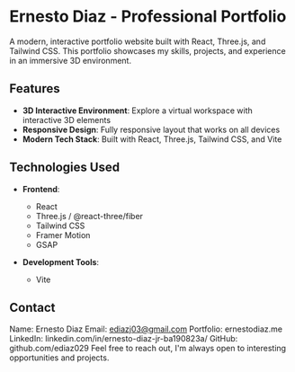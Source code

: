 # Ernesto Diaz - Professional Portfolio

A modern, interactive portfolio website built with React, Three.js, and Tailwind CSS. This portfolio showcases my skills, projects, and experience in an immersive 3D environment.

## Features

- **3D Interactive Environment**: Explore a virtual workspace with interactive 3D elements
- **Responsive Design**: Fully responsive layout that works on all devices
- **Modern Tech Stack**: Built with React, Three.js, Tailwind CSS, and Vite

## Technologies Used

- **Frontend**: 
  - React
  - Three.js / @react-three/fiber
  - Tailwind CSS
  - Framer Motion
  - GSAP

- **Development Tools**:
  - Vite

## Contact
Name: Ernesto Diaz
Email: ediazj03@gmail.com
Portfolio: ernestodiaz.me
LinkedIn: linkedin.com/in/ernesto-diaz-jr-ba190823a/
GitHub: github.com/ediaz029
Feel free to reach out, I'm always open to interesting opportunities and projects.
